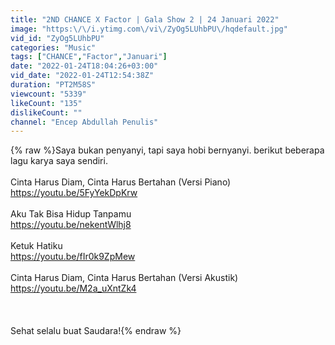 ```yaml
---
title: "2ND CHANCE X Factor | Gala Show 2 | 24 Januari 2022"
image: "https:\/\/i.ytimg.com\/vi\/ZyOg5LUhbPU\/hqdefault.jpg"
vid_id: "ZyOg5LUhbPU"
categories: "Music"
tags: ["CHANCE","Factor","Januari"]
date: "2022-01-24T18:04:26+03:00"
vid_date: "2022-01-24T12:54:38Z"
duration: "PT2M58S"
viewcount: "5339"
likeCount: "135"
dislikeCount: ""
channel: "Encep Abdullah Penulis"
---
```

{% raw %}Saya bukan penyanyi, tapi saya hobi bernyanyi. berikut beberapa lagu karya saya sendiri.<br /><br />Cinta Harus Diam, Cinta Harus Bertahan (Versi Piano)<br /><a rel="nofollow" target="blank" href="https://youtu.be/5FyYekDpKrw">https://youtu.be/5FyYekDpKrw</a><br /><br />Aku Tak Bisa Hidup Tanpamu<br /><a rel="nofollow" target="blank" href="https://youtu.be/nekentWlhj8">https://youtu.be/nekentWlhj8</a><br /><br />Ketuk Hatiku<br /><a rel="nofollow" target="blank" href="https://youtu.be/fIr0k9ZpMew">https://youtu.be/fIr0k9ZpMew</a><br /><br />Cinta Harus Diam, Cinta Harus Bertahan (Versi Akustik)<br /><a rel="nofollow" target="blank" href="https://youtu.be/M2a_uXntZk4">https://youtu.be/M2a_uXntZk4</a><br /><br /><br /><br />Sehat selalu buat Saudara!{% endraw %}
